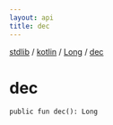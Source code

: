 ```yaml
---
layout: api
title: dec
---
```

[stdlib](../../index.html) / [kotlin](../index.html) / [Long](index.html) / [dec](dec.html)

# dec

```
public fun dec(): Long
```
